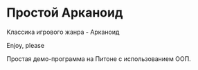 # Простой Арканоид

Классика игрового жанра - Арканоид

Enjoy, please

Простая демо-программа на Питоне с использованием ООП.

